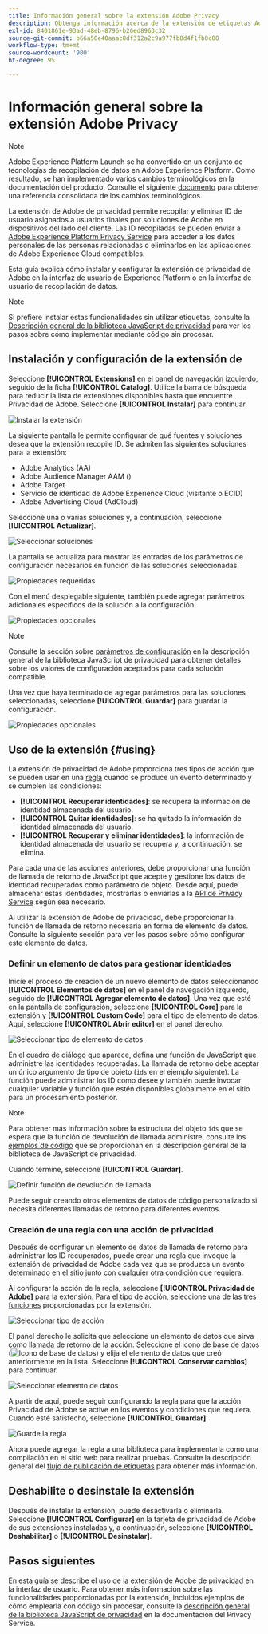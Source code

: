 ```yaml
---
title: Información general sobre la extensión Adobe Privacy
description: Obtenga información acerca de la extensión de etiquetas Adobe Privacy en Adobe Experience Platform.
exl-id: 8401861e-93ad-48eb-8796-b26ed8963c32
source-git-commit: b66a50e40aaac8df312a2c9a977fb8d4f1fb0c80
workflow-type: tm+mt
source-wordcount: '900'
ht-degree: 9%

---
```


# Información general sobre la extensión Adobe Privacy

>[!NOTE]
>
>Adobe Experience Platform Launch se ha convertido en un conjunto de tecnologías de recopilación de datos en Adobe Experience Platform. Como resultado, se han implementado varios cambios terminológicos en la documentación del producto. Consulte el siguiente [documento](../../../term-updates.md) para obtener una referencia consolidada de los cambios terminológicos.

La extensión de Adobe de privacidad permite recopilar y eliminar ID de usuario asignados a usuarios finales por soluciones de Adobe en dispositivos del lado del cliente. Las ID recopiladas se pueden enviar a [Adobe Experience Platform Privacy Service](../../../../privacy-service/home.md) para acceder a los datos personales de las personas relacionadas o eliminarlos en las aplicaciones de Adobe Experience Cloud compatibles.

Esta guía explica cómo instalar y configurar la extensión de privacidad de Adobe en la interfaz de usuario de Experience Platform o en la interfaz de usuario de recopilación de datos.

>[!NOTE]
>
>Si prefiere instalar estas funcionalidades sin utilizar etiquetas, consulte la [Descripción general de la biblioteca JavaScript de privacidad](../../../../privacy-service/js-library.md) para ver los pasos sobre cómo implementar mediante código sin procesar.

## Instalación y configuración de la extensión de

Seleccione **[!UICONTROL Extensions]** en el panel de navegación izquierdo, seguido de la ficha **[!UICONTROL Catalog]**. Utilice la barra de búsqueda para reducir la lista de extensiones disponibles hasta que encuentre Privacidad de Adobe. Seleccione **[!UICONTROL Instalar]** para continuar.

![Instalar la extensión](../../../images/extensions/client/privacy/install.png)

La siguiente pantalla le permite configurar de qué fuentes y soluciones desea que la extensión recopile ID. Se admiten las siguientes soluciones para la extensión:

* Adobe Analytics (AA)
* Adobe Audience Manager AAM ()
* Adobe Target
* Servicio de identidad de Adobe Experience Cloud (visitante o ECID)
* Adobe Advertising Cloud (AdCloud)

Seleccione una o varias soluciones y, a continuación, seleccione **[!UICONTROL Actualizar]**.

![Seleccionar soluciones](../../../images/extensions/client/privacy/select-solutions.png)

La pantalla se actualiza para mostrar las entradas de los parámetros de configuración necesarios en función de las soluciones seleccionadas.

![Propiedades requeridas](../../../images/extensions/client/privacy/required-properties.png)

Con el menú desplegable siguiente, también puede agregar parámetros adicionales específicos de la solución a la configuración.

![Propiedades opcionales](../../../images/extensions/client/privacy/optional-properties.png)

>[!NOTE]
>
>Consulte la sección sobre [parámetros de configuración](../../../../privacy-service/js-library.md#config-params) en la descripción general de la biblioteca JavaScript de privacidad para obtener detalles sobre los valores de configuración aceptados para cada solución compatible.

Una vez que haya terminado de agregar parámetros para las soluciones seleccionadas, seleccione **[!UICONTROL Guardar]** para guardar la configuración.

![Propiedades opcionales](../../../images/extensions/client/privacy/save-config.png)

## Uso de la extensión {#using}

La extensión de privacidad de Adobe proporciona tres tipos de acción que se pueden usar en una [regla](../../../ui/managing-resources/rules.md) cuando se produce un evento determinado y se cumplen las condiciones:

* **[!UICONTROL Recuperar identidades]**: se recupera la información de identidad almacenada del usuario.
* **[!UICONTROL Quitar identidades]**: se ha quitado la información de identidad almacenada del usuario.
* **[!UICONTROL Recuperar y eliminar identidades]**: la información de identidad almacenada del usuario se recupera y, a continuación, se elimina.

Para cada una de las acciones anteriores, debe proporcionar una función de llamada de retorno de JavaScript que acepte y gestione los datos de identidad recuperados como parámetro de objeto. Desde aquí, puede almacenar estas identidades, mostrarlas o enviarlas a la [API de Privacy Service](../../../../privacy-service/api/overview.md) según sea necesario.

Al utilizar la extensión de Adobe de privacidad, debe proporcionar la función de llamada de retorno necesaria en forma de elemento de datos. Consulte la siguiente sección para ver los pasos sobre cómo configurar este elemento de datos.

### Definir un elemento de datos para gestionar identidades

Inicie el proceso de creación de un nuevo elemento de datos seleccionando **[!UICONTROL Elementos de datos]** en el panel de navegación izquierdo, seguido de **[!UICONTROL Agregar elemento de datos]**. Una vez que esté en la pantalla de configuración, seleccione **[!UICONTROL Core]** para la extensión y **[!UICONTROL Custom Code]** para el tipo de elemento de datos. Aquí, seleccione **[!UICONTROL Abrir editor]** en el panel derecho.

![Seleccionar tipo de elemento de datos](../../../images/extensions/client/privacy/data-element-type.png)

En el cuadro de diálogo que aparece, defina una función de JavaScript que administre las identidades recuperadas. La llamada de retorno debe aceptar un único argumento de tipo de objeto (`ids` en el ejemplo siguiente). La función puede administrar los ID como desee y también puede invocar cualquier variable y función que estén disponibles globalmente en el sitio para un procesamiento posterior.

>[!NOTE]
>
>Para obtener más información sobre la estructura del objeto `ids` que se espera que la función de devolución de llamada administre, consulte los [ejemplos de código](../../../../privacy-service/js-library.md#samples) que se proporcionan en la descripción general de la biblioteca de JavaScript de privacidad.

Cuando termine, seleccione **[!UICONTROL Guardar]**.

![Definir función de devolución de llamada](../../../images/extensions/client/privacy/define-custom-code.png)

Puede seguir creando otros elementos de datos de código personalizado si necesita diferentes llamadas de retorno para diferentes eventos.

### Creación de una regla con una acción de privacidad

Después de configurar un elemento de datos de llamada de retorno para administrar los ID recuperados, puede crear una regla que invoque la extensión de privacidad de Adobe cada vez que se produzca un evento determinado en el sitio junto con cualquier otra condición que requiera.

Al configurar la acción de la regla, seleccione **[!UICONTROL Privacidad de Adobe]** para la extensión. Para el tipo de acción, seleccione una de las [tres funciones](#using) proporcionadas por la extensión.

![Seleccionar tipo de acción](../../../images/extensions/client/privacy/action-type.png)

El panel derecho le solicita que seleccione un elemento de datos que sirva como llamada de retorno de la acción. Seleccione el icono de base de datos (![Icono de base de datos](../../../images/extensions/client/privacy/database.png)) y elija el elemento de datos que creó anteriormente en la lista. Seleccione **[!UICONTROL Conservar cambios]** para continuar.

![Seleccionar elemento de datos](../../../images/extensions/client/privacy/add-data-element.png)

A partir de aquí, puede seguir configurando la regla para que la acción Privacidad de Adobe se active en los eventos y condiciones que requiera. Cuando esté satisfecho, seleccione **[!UICONTROL Guardar]**.

![Guarde la regla](../../../images/extensions/client/privacy/save-rule.png)

Ahora puede agregar la regla a una biblioteca para implementarla como una compilación en el sitio web para realizar pruebas. Consulte la descripción general del [flujo de publicación de etiquetas](../../../ui/publishing/overview.md) para obtener más información.

## Deshabilite o desinstale la extensión

Después de instalar la extensión, puede desactivarla o eliminarla. Seleccione **[!UICONTROL Configurar]** en la tarjeta de privacidad de Adobe de sus extensiones instaladas y, a continuación, seleccione **[!UICONTROL Deshabilitar]** o **[!UICONTROL Desinstalar]**.

## Pasos siguientes

En esta guía se describe el uso de la extensión de Adobe de privacidad en la interfaz de usuario. Para obtener más información sobre las funcionalidades proporcionadas por la extensión, incluidos ejemplos de cómo emplearla con código sin procesar, consulte la [descripción general de la biblioteca JavaScript de privacidad](../../../../privacy-service/js-library.md) en la documentación del Privacy Service.
